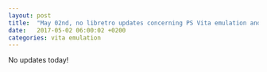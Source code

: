 ```yaml
---
layout: post
title:  "May 02nd, no libretro updates concerning PS Vita emulation and emulators"
date:   2017-05-02 06:00:02 +0200
categories: vita emulation
---
```


No updates today!
